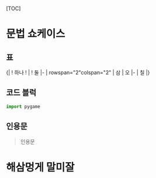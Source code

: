 [TOC]

# 문법 쇼케이스

## 표

{|
! 하나
! 
| ! 둘
|-
| rowspan="2"colspan="2" | 삼
| 오
|-
| 칠
|}

## 코드 블럭
```python
import pygame
```
## 인용문
> 인용문

# 해삼멍게 말미잘